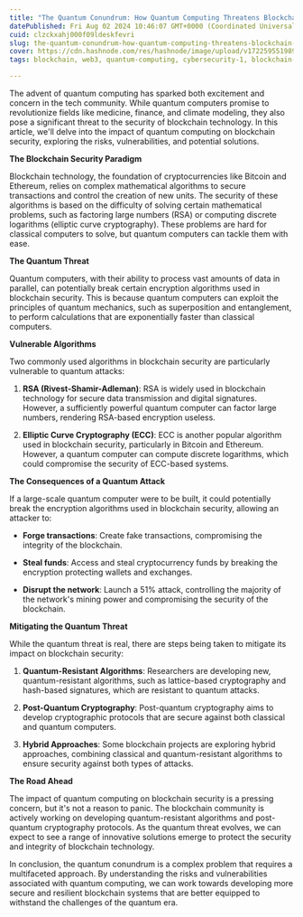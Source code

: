 ```yaml
---
title: "The Quantum Conundrum: How Quantum Computing Threatens Blockchain Security"
datePublished: Fri Aug 02 2024 10:46:07 GMT+0000 (Coordinated Universal Time)
cuid: clzckxahj000f09ldeskfevri
slug: the-quantum-conundrum-how-quantum-computing-threatens-blockchain-security
cover: https://cdn.hashnode.com/res/hashnode/image/upload/v1722595519890/3e94f359-cc05-4b6e-b744-8457e3272be9.jpeg
tags: blockchain, web3, quantum-computing, cybersecurity-1, blockchain-security

---
```


The advent of quantum computing has sparked both excitement and concern in the tech community. While quantum computers promise to revolutionize fields like medicine, finance, and climate modeling, they also pose a significant threat to the security of blockchain technology. In this article, we'll delve into the impact of quantum computing on blockchain security, exploring the risks, vulnerabilities, and potential solutions.

**The Blockchain Security Paradigm**

Blockchain technology, the foundation of cryptocurrencies like Bitcoin and Ethereum, relies on complex mathematical algorithms to secure transactions and control the creation of new units. The security of these algorithms is based on the difficulty of solving certain mathematical problems, such as factoring large numbers (RSA) or computing discrete logarithms (elliptic curve cryptography). These problems are hard for classical computers to solve, but quantum computers can tackle them with ease.

**The Quantum Threat**

Quantum computers, with their ability to process vast amounts of data in parallel, can potentially break certain encryption algorithms used in blockchain security. This is because quantum computers can exploit the principles of quantum mechanics, such as superposition and entanglement, to perform calculations that are exponentially faster than classical computers.

**Vulnerable Algorithms**

Two commonly used algorithms in blockchain security are particularly vulnerable to quantum attacks:

1. **RSA (Rivest-Shamir-Adleman)**: RSA is widely used in blockchain technology for secure data transmission and digital signatures. However, a sufficiently powerful quantum computer can factor large numbers, rendering RSA-based encryption useless.
    
2. **Elliptic Curve Cryptography (ECC)**: ECC is another popular algorithm used in blockchain security, particularly in Bitcoin and Ethereum. However, a quantum computer can compute discrete logarithms, which could compromise the security of ECC-based systems.
    

**The Consequences of a Quantum Attack**

If a large-scale quantum computer were to be built, it could potentially break the encryption algorithms used in blockchain security, allowing an attacker to:

* **Forge transactions**: Create fake transactions, compromising the integrity of the blockchain.
    
* **Steal funds**: Access and steal cryptocurrency funds by breaking the encryption protecting wallets and exchanges.
    
* **Disrupt the network**: Launch a 51% attack, controlling the majority of the network's mining power and compromising the security of the blockchain.
    

**Mitigating the Quantum Threat**

While the quantum threat is real, there are steps being taken to mitigate its impact on blockchain security:

1. **Quantum-Resistant Algorithms**: Researchers are developing new, quantum-resistant algorithms, such as lattice-based cryptography and hash-based signatures, which are resistant to quantum attacks.
    
2. **Post-Quantum Cryptography**: Post-quantum cryptography aims to develop cryptographic protocols that are secure against both classical and quantum computers.
    
3. **Hybrid Approaches**: Some blockchain projects are exploring hybrid approaches, combining classical and quantum-resistant algorithms to ensure security against both types of attacks.
    

**The Road Ahead**

The impact of quantum computing on blockchain security is a pressing concern, but it's not a reason to panic. The blockchain community is actively working on developing quantum-resistant algorithms and post-quantum cryptography protocols. As the quantum threat evolves, we can expect to see a range of innovative solutions emerge to protect the security and integrity of blockchain technology.

In conclusion, the quantum conundrum is a complex problem that requires a multifaceted approach. By understanding the risks and vulnerabilities associated with quantum computing, we can work towards developing more secure and resilient blockchain systems that are better equipped to withstand the challenges of the quantum era.
